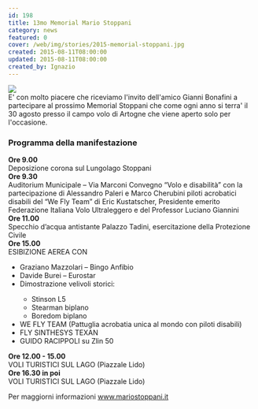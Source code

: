 ```yaml
---
id: 198
title: 13mo Memorial Mario Stoppani
category: news
featured: 0
cover: /web/img/stories/2015-memorial-stoppani.jpg
created: 2015-08-11T08:00:00
updated: 2015-08-11T08:00:00
created_by: Ignazio
---
```


<div class="flex flex-col sm:flex-row">
    <div class="flex-1"><img class="w-[300px]" src="/web/img/stories/2015-memorial-stoppani.jpg"/></div>
    <div class="flex-1 pt-3">E' con molto piacere che riceviamo l'invito dell'amico Gianni Bonafini a partecipare al prossimo Memorial Stoppani che come ogni anno si terra' il 30 agosto presso il campo volo di Artogne che viene aperto solo per l'occasione.</div>
</div>

<div class="flex flex-col sm:flex-row mb-4">
    <div class="flex-1 ">
        <h3>Programma della manifestazione</h3>
        <div class="grid grid-cols-[auto,1fr]">
            <div class="m-1"><strong>Ore 9.00</strong></div>
            <div class="m-1">Deposizione corona sul Lungolago Stoppani</div>
            <div class="m-1"><strong>Ore 9.30</strong></div>
            <div class="m-1">Auditorium Municipale – Via Marconi Convegno “Volo e disabilità” con la partecipazione di Alessandro Paleri e Marco Cherubini piloti acrobatici disabili del “We Fly Team” di Eric Kustatscher, Presidente emerito Federazione Italiana Volo Ultraleggero e del Professor Luciano Giannini</div>
            <div class="m-1"><strong>Ore 11.00</strong></div>
            <div class="m-1">Specchio d’acqua antistante Palazzo Tadini, esercitazione della Protezione Civile</div>
            <div class="m-1"><strong>Ore 15.00</strong></div>
            <div class="m-1">ESIBIZIONE AEREA CON
                <ul>
                    <li class="my-1">Graziano Mazzolari – Bingo Anfibio</li>
                    <li class="my-1">Davide Burei – Eurostar</li>
                    <li class="my-1">Dimostrazione velivoli storici:</li>
                    <ul class="m-0 p-0 ml-4">
                        <li class="my-1">Stinson L5</li>
                        <li class="my-1">Stearman biplano</li>
                        <li class="my-1">Boredom biplano</li>
                    </ul>
                    <li class="my-1">WE FLY TEAM (Pattuglia acrobatia unica al mondo con piloti disabili)</li>
                    <li class="my-1">FLY SINTHESYS TEXAN</li>
                    <li class="my-1">GUIDO RACIPPOLI su Zlin 50</li>
                </ul>
            </div>
            <div class="m-1"><strong>Ore 12.00 - 15.00</strong></div>
            <div class="m-1">VOLI TURISTICI SUL LAGO (Piazzale Lido)</div>
            <div class="m-1"><strong>Ore 16.30 in poi</strong></div>
            <div class="m-1">VOLI TURISTICI SUL LAGO (Piazzale Lido)</div>
        </div>
    </div>
</div>

Per maggiorni informazioni <a href="https://www.mariostoppani.it/" style="line-height: 16px;" target="_blank">www.mariostoppani.it</a>
